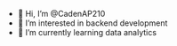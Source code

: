 - 👋 Hi, I’m @CadenAP210
- 👀 I’m interested in backend development
- 🌱 I’m currently learning data analytics
